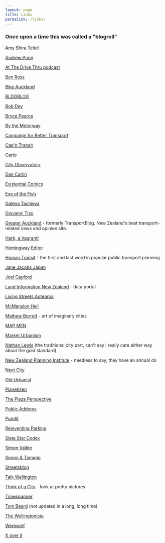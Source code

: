 ```yaml
---
layout: page
title: Links
permalink: /links/
---
```


### Once upon a time this was called a "blogroll"

[Amy Shira Teitel](http://www.popsci.com/popsci-authors/amy-shira-teitel)

[Andrew Price](http://www.andrewalexanderprice.com/)

[At The Drive Thru podcast](http://atthedrivethru.co.nz/)

[Ben Ross](https://voakl.net/)

[Bike Auckland](https://www.bikeauckland.org.nz/)

[BLDGBLOG](http://www.bldgblog.com/)

[Bob Dey](http://www.propbd.co.nz/)

[Bryce Pearce](https://theorewaurbanist.wordpress.com/)

[By the Motorway](http://bythemotorway.be/)

[Campaign for Better Transport](http://www.bettertransport.org.nz/)

[Cap'n Transit](http://capntransit.blogspot.co.nz/)

[Carto](https://carto.com/)

[City Observatory](http://cityobservatory.org/)

[Dan Carlin](http://www.dancarlin.com/)

[Existential Comics](http://existentialcomics.com/)

[Eye of the Fish](http://eyeofthefish.org/)

[Galena Tachieva](http://sprawlrepair.com/)

[Giovanni Tiso](http://bat-bean-beam.blogspot.com/)

[Greater Auckland](https://www.greaterauckland.org.nz/) - formerly TransportBlog. New Zealand's best transport-related news and opinion site.

[Hark, a Vagrant!](http://www.harkavagrant.com/)

[Hemingway Editor](http://www.hemingwayapp.com/)

[Human Transit](http://www.humantransit.org/) - the first and last word in popular public transport planning

[Jane Jacobs Japan](https://janejacobsjapan.com/)

[Joel Cayford](http://joelcayford.blogspot.com/)

[Land Information New Zealand](https://data.linz.govt.nz/) - data portal

[Living Streets Aotearoa](http://www.livingstreets.org.nz/)

[McMansion Hell](http://mcmansionhell.com/)

[Mathew Borrett](https://www.instagram.com/yonderbean/) - art of imaginary cities

[MAP MEN](https://www.youtube.com/playlist?list=PLfxy4_sBQdxy3A2lvl-y3qWTeJEbC_QCp)

[Market Urbanism](http://marketurbanism.com/)

[Nathan Lewis](http://newworldeconomics.com/category/traditional-city-post-heroic-materialism/) (the traditional city part, can't say I really care either way about the gold standard)

[New Zealand Planning Institute](http://www.planning.org.nz/) - needless to say, they have an annual do

[Next City](http://nextcity.org/forefront)

[Old Urbanist](http://oldurbanist.blogspot.com/)

[Planetizen](http://www.planetizen.com/frontpage)

[The Plaza Perspective](http://plazaperspective.com/)

[Public Address](http://publicaddress.net/)

[Pundit](http://pundit.co.nz/)

[Reinventing Parking](https://www.reinventingparking.org)

[Slate Star Codex](http://slatestarcodex.com/)

[Simon Vallée](http://urbankchoze.blogspot.com/)

[Spoon & Tamago](http://www.spoon-tamago.com/)

[Streetsblog](http://usa.streetsblog.org/)

[Talk Wellington](https://talkwellington.org.nz/)

[Think of a City](http://thinkofacity.tumblr.com/) - look at pretty pictures

[Timespanner](http://timespanner.blogspot.com/)

[Tom Beard](http://wellurban.blogspot.co.nz/) (not updated in a long, long time)

[The Wellingtonista](http://wellingtonista.com/)

[Werewolf](http://werewolf.co.nz/)

[X over it](http://xoverit.tumblr.com/)
